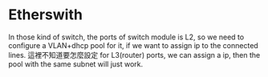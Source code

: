 # Etherswith
In those kind of switch, the ports of switch module is L2, so we need to configure a VLAN+dhcp pool for it, if we want to assign ip to the connected lines.
這裡不知道要怎麼設定
for L3(router) ports, we can assign a ip, then the pool with the same subnet will just work.
